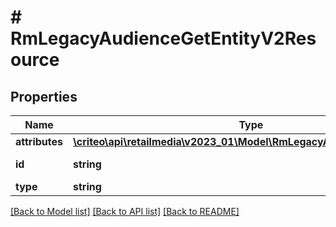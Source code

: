 # # RmLegacyAudienceGetEntityV2Resource

## Properties

Name | Type | Description | Notes
------------ | ------------- | ------------- | -------------
**attributes** | [**\criteo\api\retailmedia\v2023_01\Model\RmLegacyAudienceGetEntityV2**](RmLegacyAudienceGetEntityV2.md) |  | [optional]
**id** | **string** | Id of the entity | [optional]
**type** | **string** |  | [optional]

[[Back to Model list]](../../README.md#models) [[Back to API list]](../../README.md#endpoints) [[Back to README]](../../README.md)

